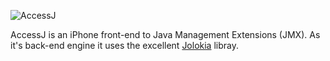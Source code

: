 ![AccessJ][1]

AccessJ is an iPhone front-end to Java Management Extensions (JMX). As it's back-end engine it uses the excellent [Jolokia][2] libray. 


[1]: http://dl.dropbox.com/u/155050/accessj-logo.png "AccessJ"
[2]: http://www.jolokia.org/